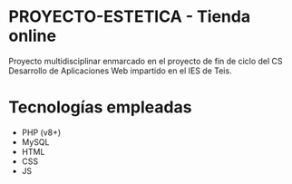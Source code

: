 # PROYECTO-ESTETICA - Tienda online
Proyecto multidisciplinar enmarcado en el proyecto de fin de ciclo del CS Desarrollo de Aplicaciones Web impartido en el IES de Teis.

# Tecnologías empleadas
 - PHP (v8+)
 - MySQL
 - HTML
 - CSS
 - JS
